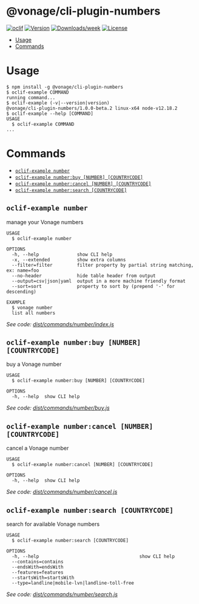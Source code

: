 @vonage/cli-plugin-numbers
==========================



[![oclif](https://img.shields.io/badge/cli-oclif-brightgreen.svg)](https://oclif.io)
[![Version](https://img.shields.io/npm/v/@vonage/cli-plugin-numbers.svg)](https://npmjs.org/package/@vonage/cli-plugin-numbers)
[![Downloads/week](https://img.shields.io/npm/dw/@vonage/cli-plugin-numbers.svg)](https://npmjs.org/package/@vonage/cli-plugin-numbers)
[![License](https://img.shields.io/npm/l/@vonage/cli-plugin-numbers.svg)](https://github.com/Vonage/cli-plugin-numbers/blob/master/package.json)

<!-- toc -->
* [Usage](#usage)
* [Commands](#commands)
<!-- tocstop -->
# Usage
<!-- usage -->
```sh-session
$ npm install -g @vonage/cli-plugin-numbers
$ oclif-example COMMAND
running command...
$ oclif-example (-v|--version|version)
@vonage/cli-plugin-numbers/1.0.0-beta.2 linux-x64 node-v12.18.2
$ oclif-example --help [COMMAND]
USAGE
  $ oclif-example COMMAND
...
```
<!-- usagestop -->
# Commands
<!-- commands -->
* [`oclif-example number`](#oclif-example-number)
* [`oclif-example number:buy [NUMBER] [COUNTRYCODE]`](#oclif-example-numberbuy-number-countrycode)
* [`oclif-example number:cancel [NUMBER] [COUNTRYCODE]`](#oclif-example-numbercancel-number-countrycode)
* [`oclif-example number:search [COUNTRYCODE]`](#oclif-example-numbersearch-countrycode)

## `oclif-example number`

manage your Vonage numbers

```
USAGE
  $ oclif-example number

OPTIONS
  -h, --help              show CLI help
  -x, --extended          show extra columns
  --filter=filter         filter property by partial string matching, ex: name=foo
  --no-header             hide table header from output
  --output=csv|json|yaml  output in a more machine friendly format
  --sort=sort             property to sort by (prepend '-' for descending)

EXAMPLE
  $ vonage number
  list all numbers
```

_See code: [dist/commands/number/index.js](https://github.com/Vonage/vonage-cli/blob/v1.0.0-beta.2/dist/commands/number/index.js)_

## `oclif-example number:buy [NUMBER] [COUNTRYCODE]`

buy a Vonage number

```
USAGE
  $ oclif-example number:buy [NUMBER] [COUNTRYCODE]

OPTIONS
  -h, --help  show CLI help
```

_See code: [dist/commands/number/buy.js](https://github.com/Vonage/vonage-cli/blob/v1.0.0-beta.2/dist/commands/number/buy.js)_

## `oclif-example number:cancel [NUMBER] [COUNTRYCODE]`

cancel a Vonage number

```
USAGE
  $ oclif-example number:cancel [NUMBER] [COUNTRYCODE]

OPTIONS
  -h, --help  show CLI help
```

_See code: [dist/commands/number/cancel.js](https://github.com/Vonage/vonage-cli/blob/v1.0.0-beta.2/dist/commands/number/cancel.js)_

## `oclif-example number:search [COUNTRYCODE]`

search for available Vonage numbers

```
USAGE
  $ oclif-example number:search [COUNTRYCODE]

OPTIONS
  -h, --help                                     show CLI help
  --contains=contains
  --endsWith=endsWith
  --features=features
  --startsWith=startsWith
  --type=landline|mobile-lvn|landline-toll-free
```

_See code: [dist/commands/number/search.js](https://github.com/Vonage/vonage-cli/blob/v1.0.0-beta.2/dist/commands/number/search.js)_
<!-- commandsstop -->
